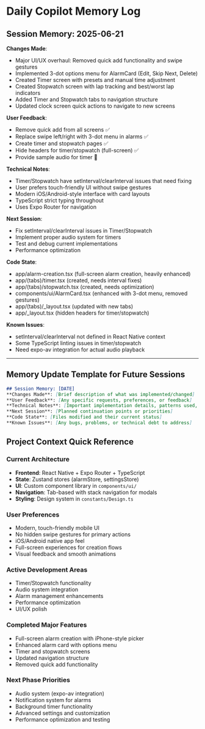 # Daily Copilot Memory Log

## Session Memory: 2025-06-21
**Changes Made**: 
- Major UI/UX overhaul: Removed quick add functionality and swipe gestures
- Implemented 3-dot options menu for AlarmCard (Edit, Skip Next, Delete)
- Created Timer screen with presets and manual time adjustment
- Created Stopwatch screen with lap tracking and best/worst lap indicators
- Added Timer and Stopwatch tabs to navigation structure
- Updated clock screen quick actions to navigate to new screens

**User Feedback**: 
- Remove quick add from all screens ✅
- Replace swipe left/right with 3-dot menu in alarms ✅  
- Create timer and stopwatch pages ✅
- Hide headers for timer/stopwatch (full-screen) ✅
- Provide sample audio for timer 🚧

**Technical Notes**: 
- Timer/Stopwatch have setInterval/clearInterval issues that need fixing
- User prefers touch-friendly UI without swipe gestures
- Modern iOS/Android-style interface with card layouts
- TypeScript strict typing throughout
- Uses Expo Router for navigation

**Next Session**: 
- Fix setInterval/clearInterval issues in Timer/Stopwatch
- Implement proper audio system for timers
- Test and debug current implementations
- Performance optimization

**Code State**: 
- app/alarm-creation.tsx (full-screen alarm creation, heavily enhanced)
- app/(tabs)/timer.tsx (created, needs interval fixes)
- app/(tabs)/stopwatch.tsx (created, needs optimization)
- components/ui/AlarmCard.tsx (enhanced with 3-dot menu, removed gestures)
- app/(tabs)/_layout.tsx (updated with new tabs)
- app/_layout.tsx (hidden headers for timer/stopwatch)

**Known Issues**:
- setInterval/clearInterval not defined in React Native context
- Some TypeScript linting issues in timer/stopwatch
- Need expo-av integration for actual audio playback

---

## Memory Update Template for Future Sessions

```markdown
## Session Memory: [DATE]
**Changes Made**: [Brief description of what was implemented/changed]
**User Feedback**: [Any specific requests, preferences, or feedback]
**Technical Notes**: [Important implementation details, patterns used, decisions made]
**Next Session**: [Planned continuation points or priorities]
**Code State**: [Files modified and their current status]
**Known Issues**: [Any bugs, problems, or technical debt to address]
```

## Project Context Quick Reference

### Current Architecture
- **Frontend**: React Native + Expo Router + TypeScript
- **State**: Zustand stores (alarmStore, settingsStore)
- **UI**: Custom component library in `components/ui/`
- **Navigation**: Tab-based with stack navigation for modals
- **Styling**: Design system in `constants/Design.ts`

### User Preferences
- Modern, touch-friendly mobile UI
- No hidden swipe gestures for primary actions
- iOS/Android native app feel
- Full-screen experiences for creation flows
- Visual feedback and smooth animations

### Active Development Areas
- Timer/Stopwatch functionality
- Audio system integration
- Alarm management enhancements
- Performance optimization
- UI/UX polish

### Completed Major Features
- Full-screen alarm creation with iPhone-style picker
- Enhanced alarm card with options menu
- Timer and stopwatch screens
- Updated navigation structure
- Removed quick add functionality

### Next Phase Priorities
- Audio system (expo-av integration)
- Notification system for alarms
- Background timer functionality
- Advanced settings and customization
- Performance optimization and testing
